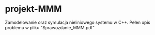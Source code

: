 # projekt-MMM
 Zamodelowanie oraz symulacja nieliniowego systemu w C++.
 Pełen opis problemu w pliku "Sprawozdanie_MMM.pdf"

